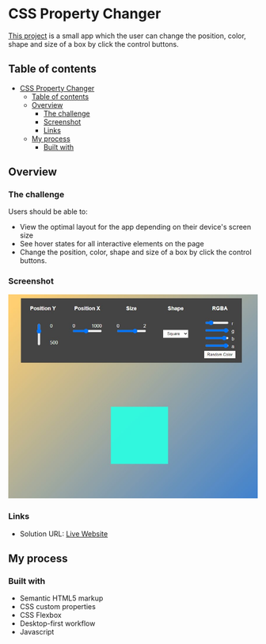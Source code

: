 # CSS Property Changer

[This project](https://gurhanalan.github.io/JS-SmallProject-CSSProperyChanger/) is a small app which the user can change the position, color, shape and size of a box by click the control buttons.

## Table of contents

-   [CSS Property Changer](#css-property-changer)
    -   [Table of contents](#table-of-contents)
    -   [Overview](#overview)
        -   [The challenge](#the-challenge)
        -   [Screenshot](#screenshot)
        -   [Links](#links)
    -   [My process](#my-process)
        -   [Built with](#built-with)

## Overview

### The challenge

Users should be able to:

-   View the optimal layout for the app depending on their device's screen size
-   See hover states for all interactive elements on the page
-   Change the position, color, shape and size of a box by click the control buttons.

### Screenshot

![](img/csspropertychanger.jpg)

### Links

-   Solution URL: [Live Website](https://gurhanalan.github.io/JS-SmallProject-CSSProperyChanger/)

## My process

### Built with

-   Semantic HTML5 markup
-   CSS custom properties
-   CSS Flexbox
-   Desktop-first workflow
-   Javascript
